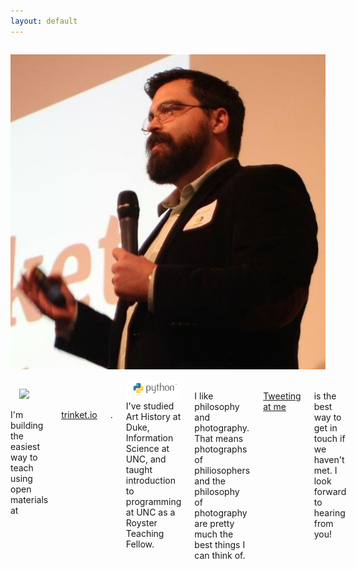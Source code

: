 ```yaml
---
layout: default
---
```

<div class="bio">
<div class="row">
<div class="small-10 medium-5 columns small-centered">
<p>
  <img src="/img/headshotsquare.jpg">
  </p>
</div>
</div>
<div class="row">
<div class="small-10 columns small-centered">
<div class="row">  

<div class="small-12 medium-5 columns left">
<a href="https://trinket.io">
  <img style="padding: 1em" src="https://trinket.io/img/trinket-logo.png">
</a>
</div>
<div class="small-12 medium-7 columns right">
I'm building the easiest way to teach using open materials at <a href="http://trinket.io">trinket.io</a>.  
</div>
</div>
<div class="row">  
<div class="small-12 medium-5 columns right">
<a href="https://python.org">
  <img src="/img/python-logo.png">
</a>
</div>
<div class="small-12 medium-7 columns left">
I've studied Art History at Duke, Information Science at UNC, and taught introduction to programming at UNC as a Royster Teaching Fellow.  
</div>

</div>
<div class="row">  
<div class="small-12 medium-5 columns left text-center">
<span class="bio-icons"><i class="fa fa-camera-retro fa-5x"></i>&nbsp;<i class="fa fa-plus fa-5x"></i>&nbsp;<i class="fa fa-book fa-5x"></i></span>
</div>
<div class="small-12 medium-7 columns left">
I like philosophy and photography.  That means photographs of philiosophers and the philosophy of photography are pretty much the best things I can think of.
</div>
</div>
<div class="row">
<div class="small-12 medium-5 columns right text-center">
<span class="bio-icons"><i class="fa fa-twitter fa-5x"></i>&nbsp;<i class="fa fa-plus fa-5x"></i>&nbsp;<i class="fa fa-comments-o fa-5x"></i></span>
</div>
<div class="small-12 medium-7 columns left">
<a href="http://twitter.com/hauspoor">Tweeting at me</a> is the best way to get in touch if we haven't met.  I look forward to hearing from you!
</div>
</div>
</div>
</div>
</div>